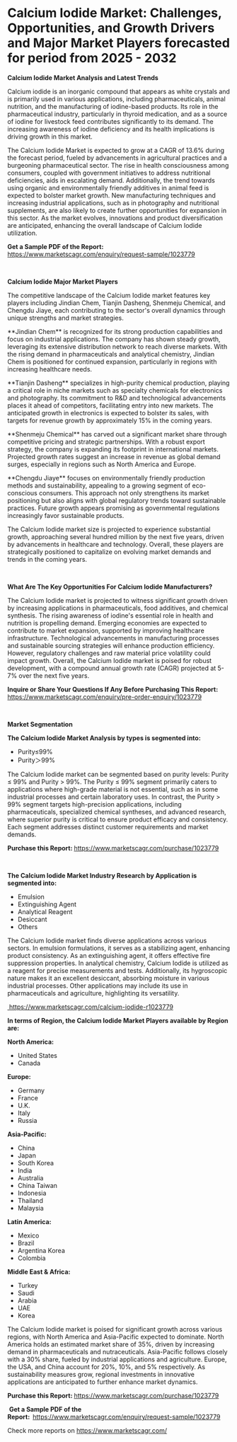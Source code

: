 <p><h1>Calcium Iodide Market: Challenges, Opportunities, and Growth Drivers and Major Market Players forecasted for period from 2025 - 2032</h1></p><p><strong>Calcium Iodide Market Analysis and Latest Trends</strong></p>
<p><p>Calcium iodide is an inorganic compound that appears as white crystals and is primarily used in various applications, including pharmaceuticals, animal nutrition, and the manufacturing of iodine-based products. Its role in the pharmaceutical industry, particularly in thyroid medication, and as a source of iodine for livestock feed contributes significantly to its demand. The increasing awareness of iodine deficiency and its health implications is driving growth in this market.</p><p>The Calcium Iodide Market is expected to grow at a CAGR of 13.6% during the forecast period, fueled by advancements in agricultural practices and a burgeoning pharmaceutical sector. The rise in health consciousness among consumers, coupled with government initiatives to address nutritional deficiencies, aids in escalating demand. Additionally, the trend towards using organic and environmentally friendly additives in animal feed is expected to bolster market growth. New manufacturing techniques and increasing industrial applications, such as in photography and nutritional supplements, are also likely to create further opportunities for expansion in this sector. As the market evolves, innovations and product diversification are anticipated, enhancing the overall landscape of Calcium Iodide utilization.</p></p>
<p><strong>Get a Sample PDF of the Report:&nbsp;</strong> <a href="https://www.marketscagr.com/enquiry/request-sample/1023779?utm_campaign=2453&utm_medium=2&utm_source=Github&utm_content=ia&utm_term=05032025&utm_id=calcium-iodide">https://www.marketscagr.com/enquiry/request-sample/1023779</a></p>
<p>&nbsp;</p>
<p><strong>Calcium Iodide Major Market Players</strong></p>
<p><p>The competitive landscape of the Calcium Iodide market features key players including Jindian Chem, Tianjin Dasheng, Shenmeju Chemical, and Chengdu Jiaye, each contributing to the sector's overall dynamics through unique strengths and market strategies.</p><p>**Jindian Chem** is recognized for its strong production capabilities and focus on industrial applications. The company has shown steady growth, leveraging its extensive distribution network to reach diverse markets. With the rising demand in pharmaceuticals and analytical chemistry, Jindian Chem is positioned for continued expansion, particularly in regions with increasing healthcare needs.</p><p>**Tianjin Dasheng** specializes in high-purity chemical production, playing a critical role in niche markets such as specialty chemicals for electronics and photography. Its commitment to R&D and technological advancements places it ahead of competitors, facilitating entry into new markets. The anticipated growth in electronics is expected to bolster its sales, with targets for revenue growth by approximately 15% in the coming years.</p><p>**Shenmeju Chemical** has carved out a significant market share through competitive pricing and strategic partnerships. With a robust export strategy, the company is expanding its footprint in international markets. Projected growth rates suggest an increase in revenue as global demand surges, especially in regions such as North America and Europe.</p><p>**Chengdu Jiaye** focuses on environmentally friendly production methods and sustainability, appealing to a growing segment of eco-conscious consumers. This approach not only strengthens its market positioning but also aligns with global regulatory trends toward sustainable practices. Future growth appears promising as governmental regulations increasingly favor sustainable products.</p><p>The Calcium Iodide market size is projected to experience substantial growth, approaching several hundred million by the next five years, driven by advancements in healthcare and technology. Overall, these players are strategically positioned to capitalize on evolving market demands and trends in the coming years.</p></p>
<p>&nbsp;</p>
<p><strong>What Are The Key Opportunities For Calcium Iodide Manufacturers?</strong></p>
<p><p>The Calcium Iodide market is projected to witness significant growth driven by increasing applications in pharmaceuticals, food additives, and chemical synthesis. The rising awareness of iodine's essential role in health and nutrition is propelling demand. Emerging economies are expected to contribute to market expansion, supported by improving healthcare infrastructure. Technological advancements in manufacturing processes and sustainable sourcing strategies will enhance production efficiency. However, regulatory challenges and raw material price volatility could impact growth. Overall, the Calcium Iodide market is poised for robust development, with a compound annual growth rate (CAGR) projected at 5-7% over the next five years.</p></p>
<p><strong>Inquire or Share Your Questions If Any Before Purchasing This Report:</strong> <a href="https://www.marketscagr.com/enquiry/pre-order-enquiry/1023779?utm_campaign=2453&utm_medium=2&utm_source=Github&utm_content=ia&utm_term=05032025&utm_id=calcium-iodide">https://www.marketscagr.com/enquiry/pre-order-enquiry/1023779</a></p>
<p>&nbsp;</p>
<p><strong>Market Segmentation</strong></p>
<p><strong>The Calcium Iodide Market Analysis by types is segmented into:</strong></p>
<p><ul><li>Purity≤99%</li><li>Purity＞99%</li></ul></p>
<p><p>The Calcium Iodide market can be segmented based on purity levels: Purity ≤ 99% and Purity > 99%. The Purity ≤ 99% segment primarily caters to applications where high-grade material is not essential, such as in some industrial processes and certain laboratory uses. In contrast, the Purity > 99% segment targets high-precision applications, including pharmaceuticals, specialized chemical syntheses, and advanced research, where superior purity is critical to ensure product efficacy and consistency. Each segment addresses distinct customer requirements and market demands.</p></p>
<p><strong>Purchase this Report:&nbsp;</strong><a href="https://www.marketscagr.com/purchase/1023779?utm_campaign=2453&utm_medium=2&utm_source=Github&utm_content=ia&utm_term=05032025&utm_id=calcium-iodide">https://www.marketscagr.com/purchase/1023779</a></p>
<p>&nbsp;</p>
<p><strong>The Calcium Iodide Market Industry Research by Application is segmented into:</strong></p>
<p><ul><li>Emulsion</li><li>Extinguishing Agent</li><li>Analytical Reagent</li><li>Desiccant</li><li>Others</li></ul></p>
<p><p>The Calcium Iodide market finds diverse applications across various sectors. In emulsion formulations, it serves as a stabilizing agent, enhancing product consistency. As an extinguishing agent, it offers effective fire suppression properties. In analytical chemistry, Calcium Iodide is utilized as a reagent for precise measurements and tests. Additionally, its hygroscopic nature makes it an excellent desiccant, absorbing moisture in various industrial processes. Other applications may include its use in pharmaceuticals and agriculture, highlighting its versatility.</p></p>
<p><a href="https://www.marketscagr.com/calcium-iodide-r1023779?utm_campaign=2453&utm_medium=2&utm_source=Github&utm_content=ia&utm_term=05032025&utm_id=calcium-iodide">&nbsp;https://www.marketscagr.com/calcium-iodide-r1023779</a></p>
<p><strong>In terms of Region, the Calcium Iodide Market Players available by Region are:</strong></p>
<p>
    <p> <strong> North America: </strong>
        <ul>
            <li>United States</li>
            <li>Canada</li>
        </ul>
        </p> 
    <p> <strong> Europe: </strong>
        <ul>
            <li>Germany</li>
            <li>France</li>
            <li>U.K.</li>
            <li>Italy</li>
            <li>Russia</li>
        </ul>
        </p> 
    <p> <strong> Asia-Pacific: </strong>
        <ul>
            <li>China</li>
            <li>Japan</li>
            <li>South Korea</li>
            <li>India</li>
            <li>Australia</li>
            <li>China Taiwan</li>
            <li>Indonesia</li>
            <li>Thailand</li>
            <li>Malaysia</li>
        </ul>
        </p> 
    <p> <strong> Latin America: </strong>
        <ul>
            <li>Mexico</li>
            <li>Brazil</li>
            <li>Argentina Korea</li>
            <li>Colombia</li>
        </ul>
        </p> 
    <p> <strong> Middle East & Africa: </strong>
        <ul>
            <li>Turkey</li>
            <li>Saudi</li>
            <li>Arabia</li>
            <li>UAE</li>
            <li>Korea</li>
        </ul>
    </p>
    </p>
<p><p>The Calcium Iodide market is poised for significant growth across various regions, with North America and Asia-Pacific expected to dominate. North America holds an estimated market share of 35%, driven by increasing demand in pharmaceuticals and nutraceuticals. Asia-Pacific follows closely with a 30% share, fueled by industrial applications and agriculture. Europe, the USA, and China account for 20%, 10%, and 5% respectively. As sustainability measures grow, regional investments in innovative applications are anticipated to further enhance market dynamics.</p></p>
<p><strong>Purchase this Report: </strong><a href="https://www.marketscagr.com/purchase/1023779?utm_campaign=2453&utm_medium=2&utm_source=Github&utm_content=ia&utm_term=05032025&utm_id=calcium-iodide">https://www.marketscagr.com/purchase/1023779</a></p>
<p>&nbsp;<strong>Get a Sample PDF of the Report:&nbsp;&nbsp;</strong><a href="https://www.marketscagr.com/enquiry/request-sample/1023779?utm_campaign=2453&utm_medium=2&utm_source=Github&utm_content=ia&utm_term=05032025&utm_id=calcium-iodide">https://www.marketscagr.com/enquiry/request-sample/1023779</a></p>
<p><strong></strong></p>
<p>Check more reports on <a href="https://www.marketscagr.com/?utm_campaign=2453&utm_medium=2&utm_source=Github&utm_content=ia&utm_term=05032025&utm_id=calcium-iodide">https://www.marketscagr.com/</a></p>